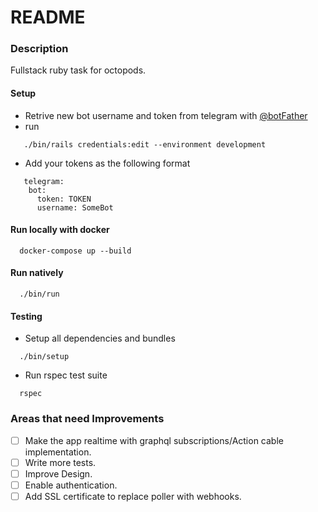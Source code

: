 # README

### Description
Fullstack ruby task for octopods.

#### Setup
- Retrive new bot username and token from telegram with [@botFather](https://telegram.me/BotFather)
- run
```
   ./bin/rails credentials:edit --environment development
```
- Add your tokens as the following format
```
   telegram:
    bot:
      token: TOKEN
      username: SomeBot
```

#### Run locally with docker
```
  docker-compose up --build
```

#### Run natively
```
  ./bin/run
```

#### Testing
- Setup all dependencies and bundles
```
  ./bin/setup
```
- Run rspec test suite
```
  rspec
```

### Areas that need Improvements
- [ ] Make the app realtime with graphql subscriptions/Action cable implementation.
- [ ] Write more tests.
- [ ] Improve Design.
- [ ] Enable authentication.
- [ ] Add SSL certificate to replace poller with webhooks.
